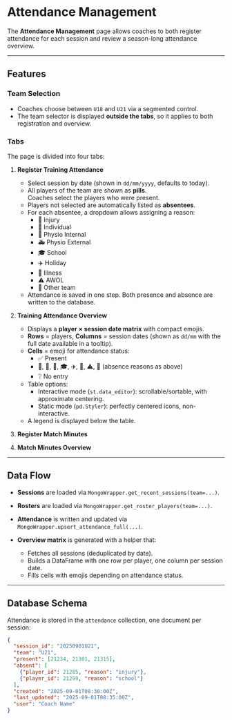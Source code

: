 # Attendance Management

The **Attendance Management** page allows coaches to both register attendance for each session and review a season-long attendance overview.

---

## Features

### Team Selection
- Coaches choose between `U18` and `U21` via a segmented control.
- The team selector is displayed **outside the tabs**, so it applies to both registration and overview.

### Tabs
The page is divided into four tabs:

1. **Register Training Attendance**

   - Select session by date (shown in `dd/mm/yyyy`, defaults to today).
   - All players of the team are shown as **pills**.  
     Coaches select the players who were present.
   - Players not selected are automatically listed as **absentees**.
   - For each absentee, a dropdown allows assigning a reason:
     - 🩼 Injury  
     - 🏃 Individual  
     - 🏥 Physio Internal  
     - 🚑 Physio External  
     - 🎓 School  
     - ✈️ Holiday  
     - 🤒 Illness  
     - ⚠️ AWOL  
     - 🥇 Other team
   - Attendance is saved in one step. Both presence and absence are written to the database.

2. **Training Attendance Overview**

   - Displays a **player × session date matrix** with compact emojis.
   - **Rows** = players, **Columns** = session dates (shown as `dd/mm` with the full date available in a tooltip).
   - **Cells** = emoji for attendance status:
     - ✅ Present  
     - 🩼, 🏃, 🏥, 🎓, ✈️, 🤒, ⚠️, 🥇 (absence reasons as above)  
     - ❔ No entry
   - Table options:
     - Interactive mode (`st.data_editor`): scrollable/sortable, with approximate centering.
     - Static mode (`pd.Styler`): perfectly centered icons, non-interactive.
   - A legend is displayed below the table.

3. **Register Match Minutes**

4. **Match Minutes Overview**

---

## Data Flow

- **Sessions** are loaded via `MongoWrapper.get_recent_sessions(team=...)`.  
- **Rosters** are loaded via `MongoWrapper.get_roster_players(team=...)`.  
- **Attendance** is written and updated via `MongoWrapper.upsert_attendance_full(...)`.  
- **Overview matrix** is generated with a helper that:

  - Fetches all sessions (deduplicated by date).
  - Builds a DataFrame with one row per player, one column per session date.
  - Fills cells with emojis depending on attendance status.

---

## Database Schema

Attendance is stored in the `attendance` collection, one document per session:

```json
{
  "session_id": "20250901U21",
  "team": "U21",
  "present": [21234, 21301, 21315],
  "absent": [
    {"player_id": 21285, "reason": "injury"},
    {"player_id": 21299, "reason": "school"}
  ],
  "created": "2025-09-01T08:30:00Z",
  "last_updated": "2025-09-01T08:35:00Z",
  "user": "Coach Name"
}